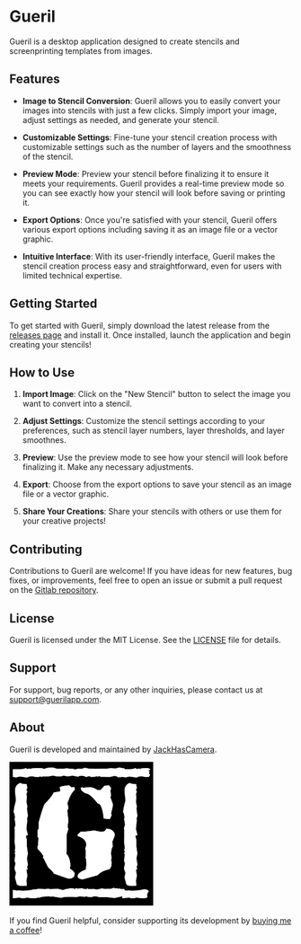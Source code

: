 # Gueril

Gueril is a desktop application designed to create stencils and screenprinting templates from images.

## Features

- **Image to Stencil Conversion**: Gueril allows you to easily convert your images into stencils with just a few clicks. Simply import your image, adjust settings as needed, and generate your stencil.

- **Customizable Settings**: Fine-tune your stencil creation process with customizable settings such as the number of layers and the smoothness of the stencil.

- **Preview Mode**: Preview your stencil before finalizing it to ensure it meets your requirements. Gueril provides a real-time preview mode so you can see exactly how your stencil will look before saving or printing it.

- **Export Options**: Once you're satisfied with your stencil, Gueril offers various export options including saving it as an image file or a vector graphic.

- **Intuitive Interface**: With its user-friendly interface, Gueril makes the stencil creation process easy and straightforward, even for users with limited technical expertise.

## Getting Started

To get started with Gueril, simply download the latest release from the [releases page](https://gitlab.com/jackhascamera1/Gueril/-/releases) and install it. Once installed, launch the application and begin creating your stencils!

## How to Use

1. **Import Image**: Click on the "New Stencil" button to select the image you want to convert into a stencil.

2. **Adjust Settings**: Customize the stencil settings according to your preferences, such as stencil layer numbers, layer thresholds, and layer smoothnes.

3. **Preview**: Use the preview mode to see how your stencil will look before finalizing it. Make any necessary adjustments.

4. **Export**: Choose from the export options to save your stencil as an image file or a vector graphic.

6. **Share Your Creations**: Share your stencils with others or use them for your creative projects!

## Contributing

Contributions to Gueril are welcome! If you have ideas for new features, bug fixes, or improvements, feel free to open an issue or submit a pull request on the [Gitlab repository](https://gitlab.com/jackhascamera1/Gueril). 

## License

Gueril is licensed under the MIT License. See the [LICENSE](LICENSE) file for details.

## Support

For support, bug reports, or any other inquiries, please contact us at support@guerilapp.com.

## About

Gueril is developed and maintained by [JackHasCamera](https://gitlab.com/JackHasCamera). 

![Gueril Logo](data/icon.png)

If you find Gueril helpful, consider supporting its development by [buying me a coffee](https://buymeacoffee.com/jackhascamera)!

